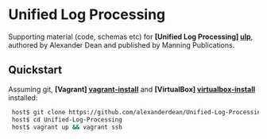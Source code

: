 Unified Log Processing
======================

Supporting material (code, schemas etc) for **[Unified Log Processing] [ulp]**, authored by Alexander Dean and published by Manning Publications.

## Quickstart

Assuming git, **[Vagrant] [vagrant-install]** and **[VirtualBox] [virtualbox-install]** installed:

```bash
 host$ git clone https://github.com/alexanderdean/Unified-Log-Processing.git
 host$ cd Unified-Log-Processing
 host$ vagrant up && vagrant ssh
```

[ulp]: http://manning.com/dean/

[vagrant-install]: http://docs.vagrantup.com/v2/installation/index.html
[virtualbox-install]: https://www.virtualbox.org/wiki/Downloads
